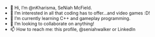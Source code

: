 - 👋 Hi, I’m @nKharisma, SeNiah McField.
- 👀 I’m interested in all that coding has to offer...and video games :D!
- 🌱 I’m currently learning C++ and gameplay programming.
- 💞️ I’m looking to collaborate on anything!
- 📫 How to reach me: this profile, @seniahwalker or LinkedIn

<!---
nKharisma/nKharisma is a ✨ special ✨ repository because its `README.md` (this file) appears on your GitHub profile.
You can click the Preview link to take a look at your changes.
--->
